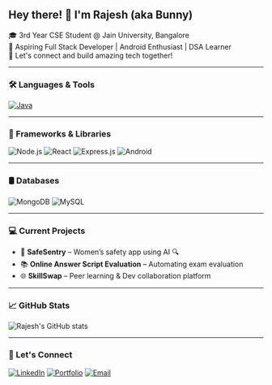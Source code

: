 <h2>Hey there! 👋 I'm Rajesh (aka Bunny)</h2>

🎓 3rd Year CSE Student @ Jain University, Bangalore  
🚀 Aspiring Full Stack Developer | Android Enthusiast | DSA Learner  
💬 Let's connect and build amazing tech together!

---

### 🛠️ Languages & Tools

[![Java](https://skillicons.dev/icons?i=java)](https://skillicons.dev)

---

### 🚧 Frameworks & Libraries
![Node.js](https://img.shields.io/badge/-Node.js-339933?style=flat&logo=nodedotjs&logoColor=white)
![React](https://img.shields.io/badge/-React-61DAFB?style=flat&logo=react&logoColor=black)
![Express.js](https://img.shields.io/badge/-Express.js-000000?style=flat&logo=express&logoColor=white)
![Android](https://img.shields.io/badge/-Android-3DDC84?style=flat&logo=android&logoColor=white)

---

### 🛢️ Databases
![MongoDB](https://img.shields.io/badge/-MongoDB-47A248?style=flat&logo=mongodb&logoColor=white)
![MySQL](https://img.shields.io/badge/-MySQL-4479A1?style=flat&logo=mysql&logoColor=white)

---

### 💻 Current Projects
- 🔐 **SafeSentry** – Women’s safety app using AI 🔍
- 📚 **Online Answer Script Evaluation** – Automating exam evaluation
- 🌐 **SkillSwap** – Peer learning & Dev collaboration platform

---

### 📈 GitHub Stats
![Rajesh's GitHub stats](https://github-readme-stats.vercel.app/api?=your-github-username&show_icons=true&theme=tokyonight)

---

### 🔗 Let's Connect
[![LinkedIn](https://img.shields.io/badge/-LinkedIn-blue?style=flat&logo=linkedin&logoColor=white)](https://www.linkedin.com/in/your-profile)
[![Portfolio](https://img.shields.io/badge/-Portfolio-000?style=flat&logo=google-chrome&logoColor=white)](https://yourportfolio.com)
[![Email](https://img.shields.io/badge/-Email-D14836?style=flat&logo=gmail&logoColor=white)](mailto:yourmail@gmail.com)


